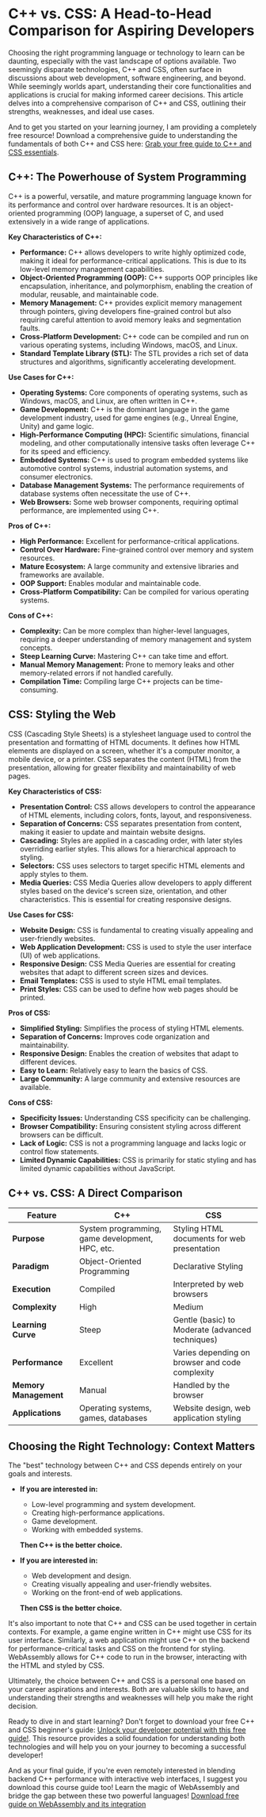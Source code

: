 # C++ vs. CSS: A Head-to-Head Comparison for Aspiring Developers

Choosing the right programming language or technology to learn can be daunting, especially with the vast landscape of options available.  Two seemingly disparate technologies, C++ and CSS, often surface in discussions about web development, software engineering, and beyond.  While seemingly worlds apart, understanding their core functionalities and applications is crucial for making informed career decisions. This article delves into a comprehensive comparison of C++ and CSS, outlining their strengths, weaknesses, and ideal use cases.

And to get you started on your learning journey, I am providing a completely free resource! Download a comprehensive guide to understanding the fundamentals of both C++ and CSS here: [Grab your free guide to C++ and CSS essentials](https://udemywork.com/c++-vs-css).

## C++: The Powerhouse of System Programming

C++ is a powerful, versatile, and mature programming language known for its performance and control over hardware resources. It is an object-oriented programming (OOP) language, a superset of C, and used extensively in a wide range of applications.

**Key Characteristics of C++:**

*   **Performance:** C++ allows developers to write highly optimized code, making it ideal for performance-critical applications. This is due to its low-level memory management capabilities.
*   **Object-Oriented Programming (OOP):** C++ supports OOP principles like encapsulation, inheritance, and polymorphism, enabling the creation of modular, reusable, and maintainable code.
*   **Memory Management:** C++ provides explicit memory management through pointers, giving developers fine-grained control but also requiring careful attention to avoid memory leaks and segmentation faults.
*   **Cross-Platform Development:** C++ code can be compiled and run on various operating systems, including Windows, macOS, and Linux.
*   **Standard Template Library (STL):** The STL provides a rich set of data structures and algorithms, significantly accelerating development.

**Use Cases for C++:**

*   **Operating Systems:** Core components of operating systems, such as Windows, macOS, and Linux, are often written in C++.
*   **Game Development:** C++ is the dominant language in the game development industry, used for game engines (e.g., Unreal Engine, Unity) and game logic.
*   **High-Performance Computing (HPC):** Scientific simulations, financial modeling, and other computationally intensive tasks often leverage C++ for its speed and efficiency.
*   **Embedded Systems:** C++ is used to program embedded systems like automotive control systems, industrial automation systems, and consumer electronics.
*   **Database Management Systems:**  The performance requirements of database systems often necessitate the use of C++.
*   **Web Browsers:** Some web browser components, requiring optimal performance, are implemented using C++.

**Pros of C++:**

*   **High Performance:** Excellent for performance-critical applications.
*   **Control Over Hardware:** Fine-grained control over memory and system resources.
*   **Mature Ecosystem:** A large community and extensive libraries and frameworks are available.
*   **OOP Support:** Enables modular and maintainable code.
*   **Cross-Platform Compatibility:** Can be compiled for various operating systems.

**Cons of C++:**

*   **Complexity:** Can be more complex than higher-level languages, requiring a deeper understanding of memory management and system concepts.
*   **Steep Learning Curve:** Mastering C++ can take time and effort.
*   **Manual Memory Management:** Prone to memory leaks and other memory-related errors if not handled carefully.
*   **Compilation Time:** Compiling large C++ projects can be time-consuming.

## CSS: Styling the Web

CSS (Cascading Style Sheets) is a stylesheet language used to control the presentation and formatting of HTML documents.  It defines how HTML elements are displayed on a screen, whether it's a computer monitor, a mobile device, or a printer. CSS separates the content (HTML) from the presentation, allowing for greater flexibility and maintainability of web pages.

**Key Characteristics of CSS:**

*   **Presentation Control:** CSS allows developers to control the appearance of HTML elements, including colors, fonts, layout, and responsiveness.
*   **Separation of Concerns:** CSS separates presentation from content, making it easier to update and maintain website designs.
*   **Cascading:** Styles are applied in a cascading order, with later styles overriding earlier styles. This allows for a hierarchical approach to styling.
*   **Selectors:** CSS uses selectors to target specific HTML elements and apply styles to them.
*   **Media Queries:** CSS Media Queries allow developers to apply different styles based on the device's screen size, orientation, and other characteristics. This is essential for creating responsive designs.

**Use Cases for CSS:**

*   **Website Design:** CSS is fundamental to creating visually appealing and user-friendly websites.
*   **Web Application Development:** CSS is used to style the user interface (UI) of web applications.
*   **Responsive Design:** CSS Media Queries are essential for creating websites that adapt to different screen sizes and devices.
*   **Email Templates:** CSS is used to style HTML email templates.
*   **Print Styles:** CSS can be used to define how web pages should be printed.

**Pros of CSS:**

*   **Simplified Styling:** Simplifies the process of styling HTML elements.
*   **Separation of Concerns:** Improves code organization and maintainability.
*   **Responsive Design:** Enables the creation of websites that adapt to different devices.
*   **Easy to Learn:** Relatively easy to learn the basics of CSS.
*   **Large Community:** A large community and extensive resources are available.

**Cons of CSS:**

*   **Specificity Issues:** Understanding CSS specificity can be challenging.
*   **Browser Compatibility:** Ensuring consistent styling across different browsers can be difficult.
*   **Lack of Logic:** CSS is not a programming language and lacks logic or control flow statements.
*   **Limited Dynamic Capabilities:** CSS is primarily for static styling and has limited dynamic capabilities without JavaScript.

## C++ vs. CSS: A Direct Comparison

| Feature            | C++                                            | CSS                                              |
| ------------------ | ---------------------------------------------- | ------------------------------------------------ |
| **Purpose**        | System programming, game development, HPC, etc. | Styling HTML documents for web presentation     |
| **Paradigm**       | Object-Oriented Programming                     | Declarative Styling                               |
| **Execution**       | Compiled                                         | Interpreted by web browsers                     |
| **Complexity**     | High                                            | Medium                                           |
| **Learning Curve** | Steep                                           | Gentle (basic) to Moderate (advanced techniques) |
| **Performance**    | Excellent                                        | Varies depending on browser and code complexity     |
| **Memory Management** | Manual                                          | Handled by the browser                          |
| **Applications**    | Operating systems, games, databases             | Website design, web application styling         |

## Choosing the Right Technology: Context Matters

The "best" technology between C++ and CSS depends entirely on your goals and interests.

*   **If you are interested in:**
    *   Low-level programming and system development.
    *   Creating high-performance applications.
    *   Game development.
    *   Working with embedded systems.

    **Then C++ is the better choice.**

*   **If you are interested in:**
    *   Web development and design.
    *   Creating visually appealing and user-friendly websites.
    *   Working on the front-end of web applications.

    **Then CSS is the better choice.**

It's also important to note that C++ and CSS can be used together in certain contexts. For example, a game engine written in C++ might use CSS for its user interface.  Similarly, a web application might use C++ on the backend for performance-critical tasks and CSS on the frontend for styling.  WebAssembly allows for C++ code to run in the browser, interacting with the HTML and styled by CSS.

Ultimately, the choice between C++ and CSS is a personal one based on your career aspirations and interests. Both are valuable skills to have, and understanding their strengths and weaknesses will help you make the right decision.

Ready to dive in and start learning? Don't forget to download your free C++ and CSS beginner's guide: [Unlock your developer potential with this free guide!](https://udemywork.com/c++-vs-css). This resource provides a solid foundation for understanding both technologies and will help you on your journey to becoming a successful developer!

And as your final guide, if you're even remotely interested in blending backend C++ performance with interactive web interfaces, I suggest you download this course guide too! Learn the magic of WebAssembly and bridge the gap between these two powerful languages! [Download free guide on WebAssembly and its integration](https://udemywork.com/c++-vs-css)
